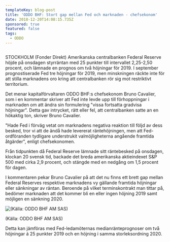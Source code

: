 ```yaml
---
templateKey: blog-post
title: 'ODDO BHF: Stort gap mellan Fed och marknaden - chefsekonom'
date: 2018-12-20T14:08:15.735Z
sponsored: true
featured: false
tags:
  - ODDO
---
```

![]()

STOCKHOLM (Fonder Direkt) Amerikanska centralbanken Federal Reserve höjde på onsdagen styrräntan med 25 punkter till intervallet 2,25-2,50 procent, och lämnade en prognos om två höjningar för 2019. I september prognostiserade Fed tre höjningar för 2019, men minskningen räckte inte för att stilla marknadens oro kring att centralbanken rör sig mot restriktivt territorium.

Det menar kapitalförvaltaren ODDO BHF:s chefsekonom Bruno Cavalier, som i en kommentar skriver att Fed inte levde upp till förhoppningar i marknaden om att ändra sin formulering "vissa fortsatta gradvisa höjningar". Detta gav intrycket, rätt eller fel, att centralbanken satte an en hökaktig ton, skriver Bruno Cavalier.

"Hade Fed i förväg vetat om marknadens negativa reaktion till följd av dess besked, tror vi att de ändå hade levererat räntehöjningen, men att Fed-ordföranden tydligare understrukit valmöjligheterna angående framtida åtgärder", enligt chefsekonomen.

Från tidpunkten då Federal Reserve lämnade sitt räntebesked på onsdagen, klockan 20 svensk tid, backade det breda amerikanska aktieindexet S&P 500 med cirka 2,9 procent, och stängde med en nedgång om 1,5 procent för dagen.

I kommentaren pekar Bruno Cavalier på att det nu finns ett brett gap mellan Federal Reserves respektive marknadens vy gällande framtida höjningar eller sänkningar av räntan. Beroende på vilket terminskontrakt man tittar på, bedömer marknaden att det kommer bli en eller ingen höjning 2019 samt möjligen en sänkning 2020.



![(Källa: ODDO BHF AM SAS)](/img/oddo1.png)

<span class="image-caption">(Källa: ODDO BHF AM SAS)</span>

Detta kan jämföras med Fed-ledamöternas medianränteprognoser om två höjningar á 25 punkter 2019 och en höjning i samma storleksordning 2020.
